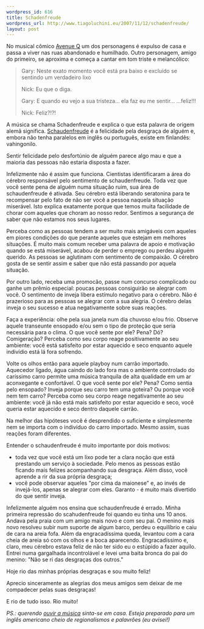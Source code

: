 ```yaml
--- 
wordpress_id: 616
title: Schadenfreude
wordpress_url: http://www.tiagoluchini.eu/2007/11/12/schadenfreude/
layout: post
---
```

No musical cômico <a href="http://www.avenueq.com" target="_blank">Avenue Q</a> um dos personagens é expulso de casa e passa a viver nas ruas abandonado e humilhado. Outro personagem, amigo do primeiro, se aproxima e começa a cantar em tom triste e melancólico:

> Gary:
> Neste exato momento você está pra baixo e excluído
> se sentindo um verdadeiro lixo
> 
> Nick:
> Eu que o diga.
> 
> Gary:
> E quando eu vejo a sua tristeza... ela faz eu me sentir...
> ...feliz!!!
>
> Nick:
> Feliz?!?!

A música se chama Schadenfreude e explica o que esta palavra de origem alemã significa. <a href="http://en.wikipedia.org/wiki/Schadenfreude" target="_blank">Schaudenfreude</a> é a felicidade pela desgraça de alguém e, embora não tenha paralelos em inglês ou português, existe em finlandês: vahingonilo.

Sentir felicidade pelo desfortúnio de alguém parece algo mau e que a maioria das pessoas não estaria disposta a fazer.

Infelizmente não é assim que funciona. Cientistas identificaram a área do cérebro responsável pelo sentimento de schaudenfreude. Toda vez que você sente pena de alguém numa situação ruim, sua área de schaudenfreude é ativada. Seu cérebro está liberando seratonina para te recompensar pelo fato de não ser você a pessoa naquela situação miserável. Isto explica exatamente porque que temos muita facilidade de chorar com aqueles que choram ao nosso redor. Sentimos a segurança de saber que não estamos nos seus lugares.

Perceba como as pessoas tendem a ser muito mais amigáveis com aqueles em piores condições do que perante aqueles que estejam em melhores situações. É muito mais comum receber uma palavra de apoio e motivação quando se está miserável, acabou de perder o emprego ou perdeu alguém querido. As pessoas se aglutinam com sentimento de compaixão. O cérebro gosta de se sentir assim e saber que não está passando por aquela situação.

Por outro lado, receba uma promocão, passe num concurso complicado ou ganhe um prêmio especial: poucas pessoas consiguirão se alegrar com você. O sentimento de inveja libera estímulo negativo para o cérebro. Não é prazerioso para as pessoas se alegrar com a sua alegria. O cérebro delas inveja o seu sucesso e atua negativamente sobre suas reações.

Faça a experiência: olhe pela sua janela num dia chuvoso e/ou frio. Observe aquele transeunte ensopado e/ou sem o tipo de proteção que seria necessária para o clima. O que você sente por ele? Pena? Dó? Comigeração? Perceba como seu corpo reage positivamente ao seu ambiente: você está satisfeito por estar aquecido e seco enquanto aquele indivídio está lá fora sofrendo.

Volte os olhos então para aquele playboy num carrão importado. Aquecedor ligado, água caindo do lado fora mas o ambiente controlado do caríssimo carro permite uma música tranquila de alta qualidade em um ar aconxegante e confortável. O que você sente por ele? Pena? Como sentia pelo ensopado? Inveja porque seu carro tem uma goteira? Ou porque você nem tem carro? Perceba como seu corpo reage negativamente ao seu ambiente: você já não está mais satisfeito por estar aquecido e seco, você queria estar aquecido e seco dentro daquele carrão.

Na melhor das hipóteses você é desprendido o suficiente e simplesmente nem se importa com o indivíduo do carro importado. Mesmo assim, suas reações foram diferentes.

Entender o schaudenfreude é muito importante por dois motivos:

* toda vez que você está um lixo pode ter a clara noção que está prestando um serviço à sociedade. Pelo menos as pessoas estão ficando mais felizes acompanhando sua desgraça. Além disso, você aprende a rir da sua própria desgraça;
* você pode observar aqueles "por cima da maionese" e, ao invés de invejá-los, apenas se alegrar com eles. Garanto - é muito mais divertido do que sentir inveja.

Infelizmente alguém nos ensina que schaudenfreude é errado. Minha primeira repressão do scahudenfreude foi quando eu tinha uns 10 anos. Andava pela praia com um amigo mais novo e com seu pai. O menino mais novo resolveu subir num suporte de algum barco, perdeu o equilíbrio e caiu de cara na areia fofa. Além da engracadíssima queda, levantou com a cara cheia de areia só com os olhos e a boca aparecendo. Engracadíssimo e, claro, meu cérebro estava feliz de não ter sido eu o estúpido a fazer aquilo. Entrei numa gargalhada incontrolável e levei uma baita bronca do pai do menino: "Não se ri das desgraças dos outros."

Hoje rio das minhas próprias desgraças e sou muito feliz!

Aprecio sinceramente as alegrias dos meus amigos sem deixar de me compadecer pelas suas desgraças!

E rio de tudo isso. Rio muito!

_PS.: querendo [ouvir a música](http://www.youtube.com/watch?v=1F8a-zzYYIo) sinta-se em casa. Esteja preparado para um inglês americano cheio de regionalismos e palavrões (eu avisei!)_
